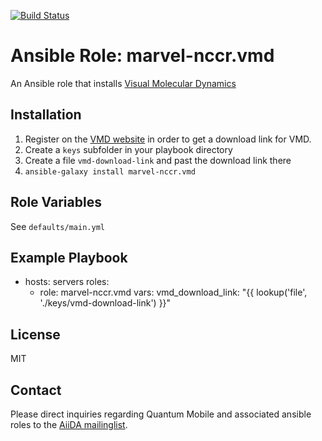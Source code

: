 [![Build Status](https://travis-ci.org/marvel-nccr/ansible-role-vmd.svg?branch=master)](https://travis-ci.org/marvel-nccr/ansible-role-vmd)

# Ansible Role: marvel-nccr.vmd

An Ansible role that installs [Visual Molecular Dynamics](https://www.ks.uiuc.edu/Research/vmd/)


## Installation

1. Register on the [VMD website](https://www.ks.uiuc.edu/Research/vmd/) in order to get a download link for VMD.
1. Create a `keys` subfolder in your playbook directory
1. Create a file `vmd-download-link` and past the download link there
1. `ansible-galaxy install marvel-nccr.vmd`

## Role Variables

See `defaults/main.yml`

## Example Playbook

  - hosts: servers
    roles:
    - role: marvel-nccr.vmd
      vars:
        vmd_download_link: "{{ lookup('file', './keys/vmd-download-link') }}"

## License

MIT

## Contact

Please direct inquiries regarding Quantum Mobile and associated ansible roles to the [AiiDA mailinglist](http://www.aiida.net/mailing-list/).
